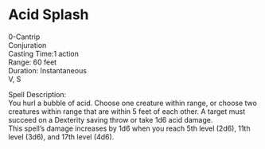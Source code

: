 # Acid Splash
0-Cantrip<br>
Conjuration<br>
Casting Time:1 action<br>
Range: 60 feet<br>
Duration: Instantaneous<br>
V, S

Spell Description:<br>
You hurl a bubble of acid. Choose one creature within range, or choose two creatures within range that are within 5 feet of each other. A target must succeed on a Dexterity saving throw or take 1d6 acid damage.<br>This spell’s damage increases by 1d6 when you reach 5th level (2d6), 11th level (3d6), and 17th level (4d6).
